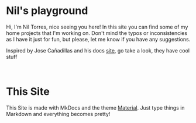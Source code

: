 # Nil's playground

Hi, I'm Nil Torres, nice seeing you here! In this site you can find some of my home projects that I'm working on. Don't 
mind the typos or inconsistencies as I have it just for fun, but please, let me know if you have any suggestions. 

Inspired by Jose Cañadillas and his docs [site](https://docs.canadillas.org/), go take a look, they have cool stuff

<br>

# This Site 

This Site is made with MkDocs and the theme [Material](https://github.com/squidfunk/mkdocs-material). Just type things 
in Markdown and everything becomes pretty!